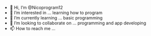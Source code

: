 - 👋 Hi, I’m @Nicoprogram12
- 👀 I’m interested in ... learning how to program
- 🌱 I’m currently learning ... basic programming 
- 💞️ I’m looking to collaborate on ... programming and app developing 
- 📫 How to reach me ...

<!---
Nicoprogram12/Nicoprogram12 is a ✨ special ✨ repository because its `README.md` (this file) appears on your GitHub profile.
You can click the Preview link to take a look at your changes.
--->
